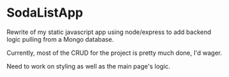 # SodaListApp
Rewrite of my static javascript app using node/express to add backend logic pulling from a Mongo database.


Currently, most of the CRUD for the project is pretty much done, I'd wager.

Need to work on styling as well as the main page's logic.
